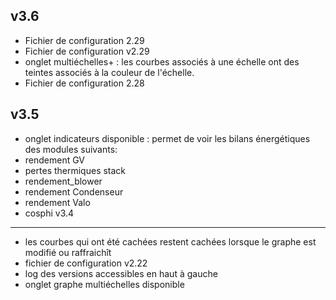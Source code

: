 v3.6
----
- Fichier de configuration 2.29
- Fichier de configuration v2.29
- onglet multiéchelles+ : les courbes associés à une échelle ont des teintes associés à la couleur de l'échelle.
- Fichier de configuration 2.28

v3.5
----
  - onglet indicateurs disponible : permet de voir les bilans énergétiques des modules suivants:
  - rendement GV
  - pertes thermiques stack
  - rendement_blower
  - rendement Condenseur
  - rendement Valo
  - cosphi
v3.4
----
- les courbes qui ont été cachées restent cachées lorsque le graphe est modifié ou raffraichît
- fichier de configuration v2.22
- log des versions accessibles en haut à gauche
- onglet graphe multiéchelles disponible
